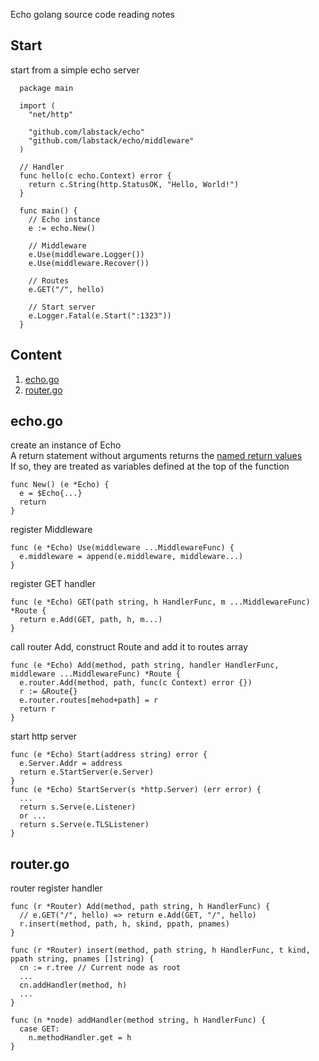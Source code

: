 Echo golang source code reading notes

## Start
start from a simple echo server
```golang
  package main

  import (
    "net/http"

    "github.com/labstack/echo"
    "github.com/labstack/echo/middleware"
  )

  // Handler
  func hello(c echo.Context) error {
    return c.String(http.StatusOK, "Hello, World!")
  }

  func main() {
    // Echo instance
    e := echo.New()

    // Middleware
    e.Use(middleware.Logger())
    e.Use(middleware.Recover())

    // Routes
    e.GET("/", hello)

    // Start server
    e.Logger.Fatal(e.Start(":1323"))
  }
```

## Content
1. [echo.go](#echogo)
1. [router.go](#routergo)


## echo.go
create an instance of Echo  
A return statement without arguments returns the [named return values](https://tour.golang.org/basics/7)  
If so, they are treated as variables defined at the top of the function  
```golang
func New() (e *Echo) {
  e = $Echo{...}
  return
}
```
register Middleware
```golang
func (e *Echo) Use(middleware ...MiddlewareFunc) {
  e.middleware = append(e.middleware, middleware...)
}
```
register GET handler
```golang
func (e *Echo) GET(path string, h HandlerFunc, m ...MiddlewareFunc) *Route {
  return e.Add(GET, path, h, m...)
}
```
call router Add, construct Route and add it to routes array
```golang
func (e *Echo) Add(method, path string, handler HandlerFunc, middleware ...MiddlewareFunc) *Route {
  e.router.Add(method, path, func(c Context) error {})
  r := &Route{}
  e.router.routes[mehod+path] = r
  return r
}
```
start http server
```golang
func (e *Echo) Start(address string) error {
  e.Server.Addr = address
  return e.StartServer(e.Server)
}
func (e *Echo) StartServer(s *http.Server) (err error) {
  ...
  return s.Serve(e.Listener)
  or ...
  return s.Serve(e.TLSListener)
}
```

## router.go
router register handler
```golang
func (r *Router) Add(method, path string, h HandlerFunc) {
  // e.GET("/", hello) => return e.Add(GET, "/", hello)
  r.insert(method, path, h, skind, ppath, pnames)
}

func (r *Router) insert(method, path string, h HandlerFunc, t kind, ppath string, pnames []string) {
  cn := r.tree // Current node as root
  ...
  cn.addHandler(method, h)
  ...
}

func (n *node) addHandler(method string, h HandlerFunc) {
  case GET:
    n.methodHandler.get = h
}
```